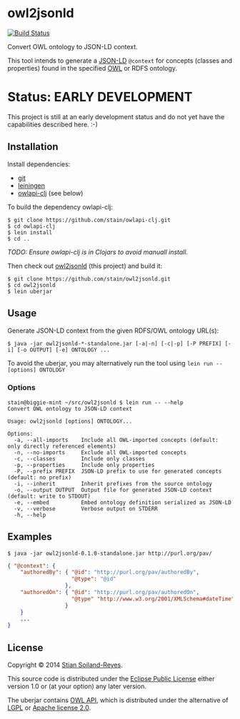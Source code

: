 # owl2jsonld

[![Build Status](https://travis-ci.org/stain/owl2jsonld.svg)](https://travis-ci.org/stain/owl2jsonld)

Convert OWL ontology to JSON-LD context.

This tool intends to generate a [JSON-LD](http://www.w3.org/TR/json-ld/) `@context`
for concepts (classes and properties) found in the specified 
[OWL](http://www.w3.org/TR/owl2-primer/) or RDFS ontology.


# Status: EARLY DEVELOPMENT

This project is still at an early development status and do not yet
have the capabilities described here. :-)


## Installation

Install dependencies:
 * [git](http://www.git-scm.com/)
 * [leiningen](http://leiningen.org/)
 * [owlapi-clj](https://github.com/stain/owlapi-clj) (see below)

To build the dependency owlapi-clj:

    $ git clone https://github.com/stain/owlapi-clj.git
    $ cd owlapi-clj 
    $ lein install 
    $ cd ..

_TODO: Ensure owlapi-clj is in Clojars to avoid manuall install._

Then check out [owl2jsonld](https://github.com/stain/owl2jsonld) (this project)
and build it:

    $ git clone https://github.com/stain/owl2jsonld.git
    $ cd owl2jsonld
    $ lein uberjar


## Usage

Generate JSON-LD context from the given RDFS/OWL ontology URL(s):

    $ java -jar owl2jsonld-*-standalone.jar [-a|-n] [-c|-p] [-P PREFIX] [-i] [-o OUTPUT] [-e] ONTOLOGY ...

To avoid the uberjar, you may alternatively run the tool using `lein run --
[options] ONTOLOGY`


### Options

```
stain@biggie-mint ~/src/owl2jsonld $ lein run -- --help
Convert OWL ontology to JSON-LD context

Usage: owl2jsonld [options] ONTOLOGY...

Options:
  -a, --all-imports    Include all OWL-imported concepts (default: only directly referenced elements)
  -n, --no-imports     Exclude all OWL-imported concepts
  -c, --classes        Include only classes
  -p, --properties     Include only properties
  -P, --prefix PREFIX  JSON-LD prefix to use for generated concepts (default: no prefix)
  -i, --inherit        Inherit prefixes from the source ontology
  -o, --output OUTPUT  Output file for generated JSON-LD context (default: write to STDOUT)
  -e, --embed          Embed ontology definition serialized as JSON-LD
  -v, --verbose        Verbose output on STDERR
  -h, --help

```

## Examples

    $ java -jar owl2jsonld-0.1.0-standalone.jar http://purl.org/pav/

```json    
{ "@context": {
    "authoredBy": { "@id": "http://purl.org/pav/authoredBy",
                    "@type": "@id"
                  },
    "authoredOn": { "@id": "http://purl.org/pav/authoredOn",
                    "@type" "http://www.w3.org/2001/XMLSchema#dateTime"
                  }
    }
    ...
}
```

## License

Copyright © 2014 [Stian Soiland-Reyes](http://orcid.org/0000-0001-9842-9718).

This source code is distributed under the 
[Eclipse Public License](http://www.eclipse.org/legal/epl-v10.html) 
either version 1.0 or (at your option) any later version.

The uberjar contains [OWL API](http://owlapi.sourceforge.net/), which is
distributed under the alternative of [LGPL](http://www.gnu.org/licenses/lgpl)
or [Apache license 2.0](http://www.apache.org/licenses).
